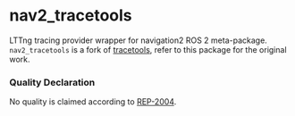 # nav2_tracetools

LTTng tracing provider wrapper for navigation2 ROS 2 meta-package. `nav2_tracetools` is a fork of [tracetools](https://gitlab.com/ros-tracing/ros2_tracing/-/tree/master/tracetools), refer to this package for the original work.

### Quality Declaration

No quality is claimed according to [REP-2004](https://www.ros.org/reps/rep-2004.html).
